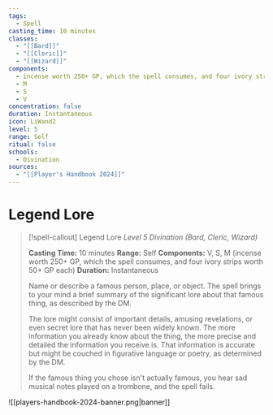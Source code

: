 ```yaml
---
tags:
  - Spell
casting_time: 10 minutes
classes:
  - "[[Bard]]"
  - "[[Cleric]]"
  - "[[Wizard]]"
components:
  - incense worth 250+ GP, which the spell consumes, and four ivory strips worth 50+ GP each
  - M
  - S
  - V
concentration: false
duration: Instantaneous
icon: LiWand2
level: 5
range: Self
ritual: false
schools:
  - Divination
sources:
  - "[[Player's Handbook 2024]]"
---
```


# Legend Lore

>[!spell-callout] Legend Lore
>_Level 5 Divination (Bard, Cleric, Wizard)_
>
>**Casting Time:** 10 minutes
>**Range:** Self
>**Components:** V, S, M (incense worth 250+ GP, which the spell consumes, and four ivory strips worth 50+ GP each)
>**Duration:** Instantaneous
>
>Name or describe a famous person, place, or object. The spell brings to your mind a brief summary of the significant lore about that famous thing, as described by the DM.
>
>The lore might consist of important details, amusing revelations, or even secret lore that has never been widely known. The more information you already know about the thing, the more precise and detailed the information you receive is. That information is accurate but might be couched in figurative language or poetry, as determined by the DM.
>
>If the famous thing you chose isn't actually famous, you hear sad musical notes played on a trombone, and the spell fails.


![[players-handbook-2024-banner.png|banner]]
